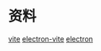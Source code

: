 
# 资料
[vite](https://cn.vitejs.dev/guide/)
[electron-vite](https://cn-evite.netlify.app/)
[electron](https://www.electronjs.org/zh/docs/latest/)